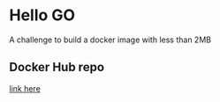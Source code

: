 # Hello GO

A challenge to build a docker image with less than 2MB

## Docker Hub repo
[link here](https://hub.docker.com/r/thiagovallim/hello-go)
